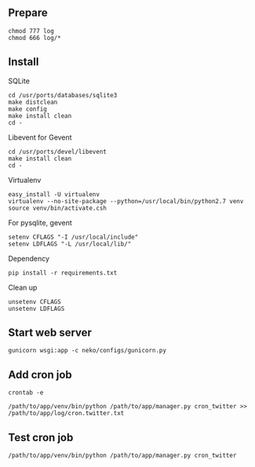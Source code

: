 ## Prepare

	chmod 777 log
	chmod 666 log/*

## Install

SQLite

    cd /usr/ports/databases/sqlite3
    make distclean
    make config
    make install clean
    cd -

Libevent for Gevent

    cd /usr/ports/devel/libevent
    make install clean
    cd -

Virtualenv

    easy_install -U virtualenv
    virtualenv --no-site-package --python=/usr/local/bin/python2.7 venv
    source venv/bin/activate.csh

For pysqlite, gevent

    setenv CFLAGS "-I /usr/local/include"
    setenv LDFLAGS "-L /usr/local/lib/"

Dependency

    pip install -r requirements.txt

Clean up

    unsetenv CFLAGS
    unsetenv LDFLAGS

## Start web server

    gunicorn wsgi:app -c neko/configs/gunicorn.py

## Add cron job

    crontab -e

	/path/to/app/venv/bin/python /path/to/app/manager.py cron_twitter >> /path/to/app/log/cron.twitter.txt

## Test cron job

	/path/to/app/venv/bin/python /path/to/app/manager.py cron_twitter
